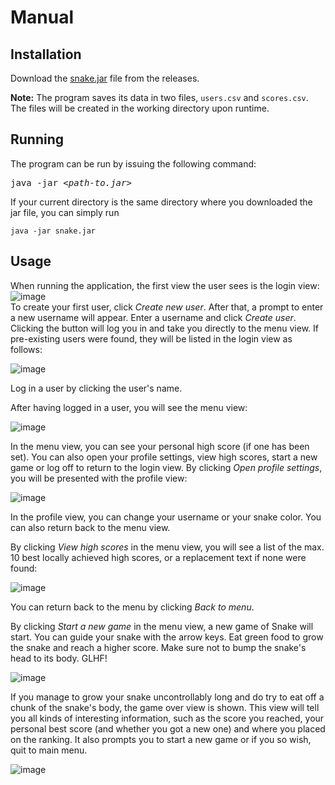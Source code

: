 # Manual

## Installation

Download the [snake.jar](https://github.com/steeric1/ot-harjoitustyo/releases/download/loppupalautus/snake.jar) file from the releases.

**Note:** The program saves its data in two files, `users.csv` and `scores.csv`. The files will be created in the working directory upon runtime.

## Running

The program can be run by issuing the following command:
<pre>
java -jar <<i>path-to.jar</i>>
</pre>
If your current directory is the same directory where you downloaded the jar file, you can simply run
```
java -jar snake.jar
```

## Usage

When running the application, the first view the user sees is the login view:
![image](https://user-images.githubusercontent.com/68298079/166478475-3f33296c-5b64-44c8-8cbd-5114cb14f052.png)  
To create your first user, click *Create new user*. After that, a prompt to enter a new username will appear. Enter a username and click *Create user*. Clicking the button will log you in and take you directly to the menu view. If pre-existing users were found, they will be listed in the login view as follows:  

![image](https://user-images.githubusercontent.com/68298079/166478896-f3b99210-4f7b-4321-a374-f2d162673370.png)  

Log in a user by clicking the user's name.

After having logged in a user, you will see the menu view:  

![image](https://user-images.githubusercontent.com/68298079/166479189-516f913f-e56d-40cc-9b31-c122078baed3.png)  

In the menu view, you can see your personal high score (if one has been set). You can also open your profile settings, view high scores, start a new game  or log off to return to the login view. By clicking *Open profile settings*, you will be presented with the profile view:  

![image](https://user-images.githubusercontent.com/68298079/166479439-24b52620-4c8f-4028-bb6a-8e32486bfac5.png)  

In the profile view, you can change your username or your snake color. You can also return back to the menu view.

By clicking *View high scores* in the menu view, you will see a list of the max. 10 best locally achieved high scores, or a replacement text if none were found:  

![image](https://user-images.githubusercontent.com/68298079/166479743-cf691754-7040-4dd0-9a31-8ef6f60109e8.png)  

You can return back to the menu by clicking *Back to menu*.

By clicking *Start a new game* in the menu view, a new game of Snake will start. You can guide your snake with the arrow keys. Eat green food to grow the snake and reach a higher score. Make sure not to bump the snake's head to its body. GLHF!  

![image](https://user-images.githubusercontent.com/68298079/168492043-f9ec8503-6586-408e-b980-683e161c4a5e.png)  

If you manage to grow your snake uncontrollably long and do try to eat off a chunk of the snake's body, the game over view is shown. This view will tell you all kinds of interesting information, such as the score you reached, your personal best score (and whether you got a new one) and where you placed on the ranking. It also prompts you to start a new game or if you so wish, quit to main menu.  

![image](https://user-images.githubusercontent.com/68298079/168492093-81c4330b-6f05-469c-a6cc-0cc611b1656f.png)  

